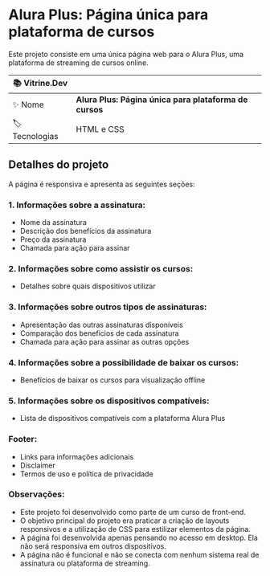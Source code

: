 # Alura Plus: Página única para plataforma de cursos

Este projeto consiste em uma única página web para o Alura Plus, uma plataforma de streaming de cursos online.

| :books: Vitrine.Dev |     |
| -------------  | --- |
| :sparkles: Nome        | **Alura Plus: Página única para plataforma de cursos**
| :label: Tecnologias | HTML e CSS

## Detalhes do projeto

A página é responsiva e apresenta as seguintes seções:

### 1. Informações sobre a assinatura:
- Nome da assinatura
- Descrição dos benefícios da assinatura
- Preço da assinatura
- Chamada para ação para assinar

### 2. Informações sobre como assistir os cursos:
- Detalhes sobre quais dispositivos utilizar

### 3. Informações sobre outros tipos de assinaturas:
- Apresentação das outras assinaturas disponíveis
- Comparação dos benefícios de cada assinatura
- Chamada para ação para assinar as outras opções
  
### 4. Informações sobre a possibilidade de baixar os cursos:
- Benefícios de baixar os cursos para visualização offline

### 5. Informações sobre os dispositivos compatíveis:
- Lista de dispositivos compatíveis com a plataforma Alura Plus

### Footer:
- Links para informações adicionais
- Disclaimer
- Termos de uso e política de privacidade

### Observações:
- Este projeto foi desenvolvido como parte de um curso de front-end.
- O objetivo principal do projeto era praticar a criação de layouts responsivos e a utilização de CSS para estilizar elementos da página.
- A página foi desenvolvida apenas pensando no acesso em desktop. Ela não será responsiva em outros dispositivos.
- A página não é funcional e não se conecta com nenhum sistema real de assinatura ou plataforma de streaming.
